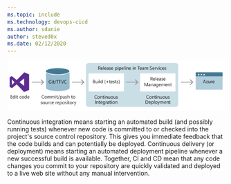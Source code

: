 ```yaml
---
ms.topic: include
ms.technology: devops-cicd
ms.author: sdanie
author: steved0x
ms.date: 02/12/2020
---
```


![A typical release pipeline for web applications](../media/ReleasePipeline.png)

Continuous integration means starting an automated build (and possibly running tests) whenever new code is committed to or checked into the project's source control repository. This gives you immediate feedback that the code builds and can potentially be deployed. Continuous delivery (or deployment) means starting an automated deployment pipeline whenever a new successful build is available. Together, CI and CD mean that any code changes you commit to your repository are quickly validated and deployed to a live web site without any manual intervention.